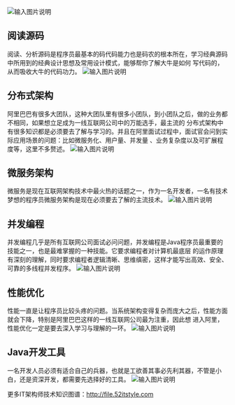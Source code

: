 ![输入图片说明](https://images.gitee.com/uploads/images/2018/0829/150425_9e6a9814_87650.jpeg "1.jpg")
## 阅读源码

阅读、分析源码是程序员最基本的码代码能力也是码农的根本所在，学习经典源码中所用到的经典设计思想及常用设计模式，能够帮你了解大牛是如何
写代码的，从而吸收大牛的代码功力。
![输入图片说明](https://images.gitee.com/uploads/images/2018/0829/150436_7a6cc8a1_87650.jpeg "2.jpg")
## 分布式架构

阿里巴巴有很多大团队，这种大团队里有很多小团队，到小团队之后，做的业务都不相同，如果想立足成为一线互联网公司中的万能选手，最主流的
分布式架构中有很多知识都是必须要去了解与学习的。并且在阿里面试过程中，面试官会问到实际应用场景的问题：比如微服务化、用户量、并发量
、业务复杂度以及可扩展程度等，这里不多赘述。
![输入图片说明](https://images.gitee.com/uploads/images/2018/0829/150442_58903af9_87650.jpeg "3.jpg")
## 微服务架构

微服务是现在互联网架构技术中最火热的话题之一，作为一名开发者，一名有技术梦想的程序员微服务架构是现在必须要去了解的主流技术。
![输入图片说明](https://images.gitee.com/uploads/images/2018/0829/150448_60e9803b_87650.jpeg "4.jpg")
## 并发编程

并发编程几乎是所有互联网公司面试必问问题，并发编程是Java程序员最重要的技能之一，也是最难掌握的一种技能。它要求编程者对计算机最底层
的运作原理有深刻的理解，同时要求编程者逻辑清晰、思维缜密，这样才能写出高效、安全、可靠的多线程并发程序。
![输入图片说明](https://images.gitee.com/uploads/images/2018/0829/150454_5ee83c26_87650.jpeg "5.jpg")
## 性能优化

性能一直是让程序员比较头疼的问题。当系统架构变得复杂而庞大之后，性能方面就会下降，特别是阿里巴巴这样的一线互联网公司最为注重，因此想
进入阿里，性能优化一定是要去深入学习与理解的一环。
![输入图片说明](https://images.gitee.com/uploads/images/2018/0829/150500_4f65a1ba_87650.jpeg "6.jpg")
## Java开发工具

一名开发人员必须有适合自己的兵器，也就是工欲善其事必先利其器，不管是小白，还是资深开发，都需要先选择好的工具。
![输入图片说明](https://images.gitee.com/uploads/images/2018/0829/150506_2fa6e158_87650.jpeg "7.jpg")

更多IT架构师技术知识图谱：http://file.52itstyle.com